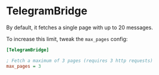 # TelegramBridge

By default, it fetches a single page with up to 20 messages.

To increase this limit, tweak the `max_pages` config:

```ini
[TelegramBridge]

; Fetch a maximum of 3 pages (requires 3 http requests)
max_pages = 3
```
